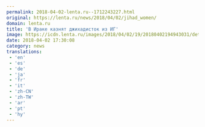 ```yaml
---
permalink: 2018-04-02-lenta.ru--1712243227.html
original: https://lenta.ru/news/2018/04/02/jihad_women/
domain: lenta.ru
title: 'В Ираке казнят джихадисток из ИГ'
image: https://icdn.lenta.ru/images/2018/04/02/19/20180402194943031/detail_572e886b2b703fb96a617a4308742b68.jpg
date: 2018-04-02 17:30:08
category: news
translations: 
 - 'en'
 - 'es'
 - 'de'
 - 'ja'
 - 'fr'
 - 'it'
 - 'zh-CN'
 - 'zh-TW'
 - 'ar'
 - 'pt'
 - 'hy'
---
```


